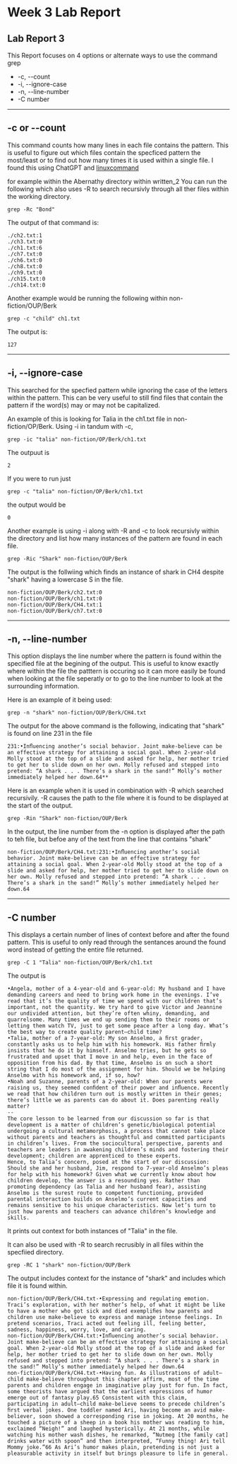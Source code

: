 
# Week 3 Lab Report
Lab Report 3
---


This Report focuses on 4 options or alternate ways to use the command grep

* -c, --count
* -i, --ignore-case
* -n, --line-number
* -C number


---

## -c or --count
This command counts how many lines in each file contains the pattern. This is useful to figure out which files contain the specficed pattern the most/least or to find out how many times it is used within a single file. 
I found this using ChatGPT and [linuxcommand](https://linuxcommand.org/lc3_man_pages/grep1.html)

for example within the Abernathy directory within written_2
You can run the following which also uses -R to search recursivly through all ther files within the working directory.
```
grep -Rc "Bond"
```
The output of that command is:
```
./ch2.txt:1
./ch3.txt:0
./ch1.txt:6
./ch7.txt:0
./ch6.txt:0
./ch8.txt:0
./ch9.txt:0
./ch15.txt:0
./ch14.txt:0
```

Another example would be running the following within non-fiction/OUP/Berk
```
grep -c "child" ch1.txt
```
The output is:
```
127
```


---

## -i, --ignore-case
This searched for the specfied pattern while ignoring the case of the letters within the pattern. This can be very useful to still find files that contain the pattern if the word(s) may or may not be capitalized.

An example of this is looking for Talia in the ch1.txt file in non-fiction/OP/Berk.
Using -i in tandum with -c,
```
grep -ic "talia" non-fiction/OP/Berk/ch1.txt
```
The outpuut is 
```
2
```
If you were to run just 
```
grep -c "talia" non-fiction/OP/Berk/ch1.txt
```
the output would be 
```
0
```

Another example is using -i along with -R and -c to look recursivly within the directory and list how many instances of the pattern are found in each file. 
```
grep -Ric "Shark" non-fiction/OUP/Berk
```
The output is the follwiing which finds an instance of shark in CH4 despite "shark" having a lowercase S in the file.
```
non-fiction/OUP/Berk/ch2.txt:0
non-fiction/OUP/Berk/ch1.txt:0
non-fiction/OUP/Berk/CH4.txt:1
non-fiction/OUP/Berk/ch7.txt:0
```


---

## -n, --line-number
This option displays the line number where the pattern is found within the specified file at the begining of the output. This is useful to know exactly where within the file the patttern is occuring so it can more easily be found when looking at the file seperatly or to go to the line number to look at the surrounding information. 

Here is an example of it being used:
```
grep -n "shark" non-fiction/OUP/Berk/CH4.txt
```
The output for the above command is the following, indicating that "shark" is found on line 231 in the file
```
231:•Inﬂuencing another’s social behavior. Joint make-believe can be an effective strategy for attaining a social goal. When 2-year-old Molly stood at the top of a slide and asked for help, her mother tried to get her to slide down on her own. Molly refused and stepped into pretend: “A shark . . . There’s a shark in the sand!” Molly’s mother immediately helped her down.64**
```

Here is an example when it is used in combination with -R which searched recursivily. -R causes the path to the file where it is found to be displayed at the start of the output.
```
grep -Rin "Shark" non-fiction/OUP/Berk
```
In the output, the line number from the -n option is displayed after the path to teh file, but befoe any of the text from the line that contains "shark"

```
non-fiction/OUP/Berk/CH4.txt:231:•Inﬂuencing another’s social behavior. Joint make-believe can be an effective strategy for attaining a social goal. When 2-year-old Molly stood at the top of a slide and asked for help, her mother tried to get her to slide down on her own. Molly refused and stepped into pretend: “A shark . . . There’s a shark in the sand!” Molly’s mother immediately helped her down.64
```

---

## -C number
This displays a certain number of lines of context before and after the found pattern. This is useful to only read through the sentances around the found word instead of getting the entire file returned. 

```
grep -C 1 "Talia" non-fiction/OUP/Berk/ch1.txt
```
The output is 
```
•Angela, mother of a 4-year-old and 6-year-old: My husband and I have demanding careers and need to bring work home in the evenings. I’ve read that it’s the quality of time we spend with our children that’s important, not the quantity. We try hard to give Victor and Jeannine our undivided attention, but they’re often whiny, demanding, and quarrelsome. Many times we end up sending them to their rooms or letting them watch TV, just to get some peace after a long day. What’s the best way to create quality parent–child time?
•Talia, mother of a 7-year-old: My son Anselmo, a ﬁrst grader, constantly asks us to help him with his homework. His father ﬁrmly insists that he do it by himself. Anselmo tries, but he gets so frustrated and upset that I move in and help, even in the face of opposition from his dad. By that time, Anselmo is on such a short string that I do most of the assignment for him. Should we be helping Anselmo with his homework and, if so, how?
•Noah and Suzanne, parents of a 2-year-old: When our parents were raising us, they seemed conﬁdent of their power and inﬂuence. Recently we read that how children turn out is mostly written in their genes; there’s little we as parents can do about it. Does parenting really matter?
--
The core lesson to be learned from our discussion so far is that development is a matter of children’s genetic/biological potential undergoing a cultural metamorphosis, a process that cannot take place without parents and teachers as thoughtful and committed participants in children’s lives. From the sociocultural perspective, parents and teachers are leaders in awakening children’s minds and fostering their development; children are apprenticed to these experts.
Hence, to Talia’s concern, posed at the start of our discussion: Should she and her husband, Jim, respond to 7-year-old Anselmo’s pleas for help with his homework? Given what we currently know about how children develop, the answer is a resounding yes. Rather than promoting dependency (as Talia and her husband fear), assisting Anselmo is the surest route to competent functioning, provided parental interaction builds on Anselmo’s current capacities and remains sensitive to his unique characteristics. Now let’s turn to just how parents and teachers can advance children’s knowledge and skills.
```
It prints out context for both instances of "Talia" in the file.

It can also be used with -R to search recrusibly in all files within the specfiied directory.
```
grep -RC 1 "shark" non-fiction/OUP/Berk
```
The output includes context for the instance of "shark" and includes which file it is found within.
```
non-fiction/OUP/Berk/CH4.txt-•Expressing and regulating emotion. Traci’s exploration, with her mother’s help, of what it might be like to have a mother who got sick and died exempliﬁes how parents and children use make-believe to express and manage intense feelings. In pretend scenarios, Traci acted out feeling ill, feeling better, sadness, happiness, worry, love, and caring.
non-fiction/OUP/Berk/CH4.txt:•Inﬂuencing another’s social behavior. Joint make-believe can be an effective strategy for attaining a social goal. When 2-year-old Molly stood at the top of a slide and asked for help, her mother tried to get her to slide down on her own. Molly refused and stepped into pretend: “A shark . . . There’s a shark in the sand!” Molly’s mother immediately helped her down.64
non-fiction/OUP/Berk/CH4.txt-•Having fun. As illustrations of adult–child make-believe throughout this chapter affirm, most of the time parents and children engage in imaginative play just for fun. In fact, some theorists have argued that the earliest expressions of humor emerge out of fantasy play.65 Consistent with this claim, participating in adult–child make-believe seems to precede children’s ﬁrst verbal jokes. One toddler named Ari, having become an avid make-believer, soon showed a corresponding rise in joking. At 20 months, he touched a picture of a sheep in a book his mother was reading to him, exclaimed “Neigh!” and laughed hysterically. At 21 months, while watching his mother wash dishes, he remarked, “Nutmeg [the family cat] drinks water with spoon” and then interpreted, “Funny thing! Ari tell Mommy joke.”66 As Ari’s humor makes plain, pretending is not just a pleasurable activity in itself but brings pleasure to life in general.
```
